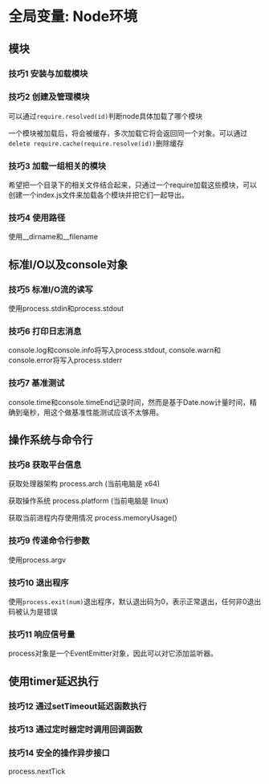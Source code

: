 # 全局变量: Node环境

## 模块

### 技巧1 安装与加载模块

### 技巧2 创建及管理模块

可以通过```require.resolved(id)```判断node具体加载了哪个模块

一个模块被加载后，将会被缓存，多次加载它将会返回同一个对象。可以通过```delete require.cache(require.resolve(id))```删除缓存

### 技巧3 加载一组相关的模块

希望把一个目录下的相关文件结合起来，只通过一个require加载这些模块，可以创建一个index.js文件来加载各个模块并把它们一起导出。

### 技巧4 使用路径

使用__dirname和__filename

## 标准I/O以及console对象

### 技巧5 标准I/O流的读写

使用process.stdin和process.stdout

### 技巧6 打印日志消息

console.log和console.info将写入process.stdout, console.warn和console.error将写入process.stderr

### 技巧7 基准测试

console.time和console.timeEnd记录时间，然而是基于Date.now计量时间，精确到毫秒，用这个做基准性能测试应该不太够用。

## 操作系统与命令行

### 技巧8 获取平台信息

获取处理器架构 process.arch (当前电脑是 x64)

获取操作系统 process.platform (当前电脑是 linux)

获取当前进程内存使用情况 process.memoryUsage()

### 技巧9 传递命令行参数

使用process.argv

### 技巧10 退出程序

使用```process.exit(num)```退出程序，默认退出码为0，表示正常退出，任何非0退出码被认为是错误

### 技巧11 响应信号量

process对象是一个EventEmitter对象，因此可以对它添加监听器。

## 使用timer延迟执行

### 技巧12 通过setTimeout延迟函数执行

### 技巧13 通过定时器定时调用回调函数

### 技巧14 安全的操作异步接口

process.nextTick
